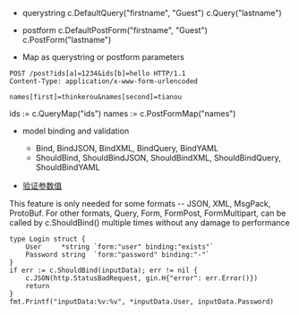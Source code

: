 * querystring
c.DefaultQuery("firstname", "Guest")
c.Query("lastname")

* postform
c.DefaultPostForm("firstname", "Guest")
c.PostForm("lastname")

* Map as querystring or postform parameters

```
POST /post?ids[a]=1234&ids[b]=hello HTTP/1.1
Content-Type: application/x-www-form-urlencoded

names[first]=thinkerou&names[second]=tianou
```

ids := c.QueryMap("ids")
names := c.PostFormMap("names")

* model binding and validation
    * Bind, BindJSON, BindXML, BindQuery, BindYAML
    * ShouldBind, ShouldBindJSON, ShouldBindXML, ShouldBindQuery, ShouldBindYAML

* [验证参数值](https://godoc.org/gopkg.in/go-playground/validator.v8#hdr-Baked_In_Validators_and_Tags)

This feature is only needed for some formats -- JSON, XML, MsgPack, ProtoBuf. For other formats, Query, Form, FormPost, FormMultipart, can be called by c.ShouldBind() multiple times without any damage to performance 

```
type Login struct {
	User     *string `form:"user" binding:"exists"`
	Password string  `form:"password" binding:"-"`
}
if err := c.ShouldBind(inputData); err != nil {
    c.JSON(http.StatusBadRequest, gin.H{"error": err.Error()})
    return
}
fmt.Printf("inputData:%v:%v", *inputData.User, inputData.Password)
```
